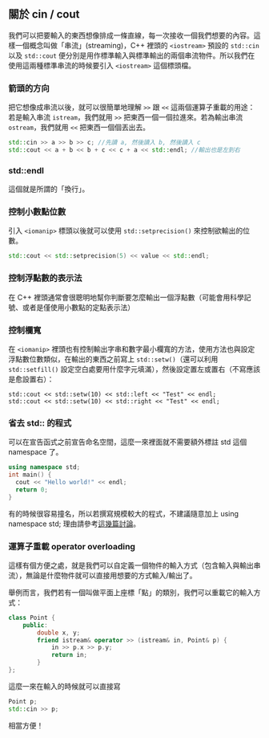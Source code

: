 ## 關於 cin / cout

我們可以把要輸入的東西想像排成一條直線，每一次接收一個我們想要的內容。這樣一個概念叫做「串流」(streaming)，C++ 裡頭的 `<iostream>` 預設的 `std::cin` 以及 `std::cout` 便分別是用作標準輸入與標準輸出的兩個串流物件。所以我們在使用這兩種標準串流的時候要引入 `<iostream>` 這個標頭檔。

### 箭頭的方向

把它想像成串流以後，就可以很簡單地理解 `>>` 跟 `<<` 這兩個運算子重載的用途：若是輸入串流 `istream`，我們就用 `>>` 把東西一個一個拉進來。若為輸出串流 `ostream`，我們就用 `<<` 把東西一個個丟出去。

```c++
std::cin >> a >> b >> c; //先讀 a, 然後讀入 b, 然後讀入 c
std::cout << a + b << b + c << c + a << std::endl; //輸出也是左到右
```

### std::endl

這個就是所謂的「換行」。

### 控制小數點位數

引入 `<iomanip>` 標頭以後就可以使用 `std::setprecision()` 來控制欲輸出的位數。

```c++
std::cout << std::setprecision(5) << value << std::endl;
```

### 控制浮點數的表示法

在 C++ 裡頭通常會很聰明地幫你判斷要怎麼輸出一個浮點數（可能會用科學記號、或者是僅使用小數點的定點表示法）

### 控制欄寬

在 `<iomanip>` 裡頭也有控制輸出字串和數字最小欄寬的方法，使用方法也與設定浮點數位數類似，在輸出的東西之前寫上 `std::setw()`（還可以利用 `std::setfill()` 設定空白處要用什麼字元填滿），然後設定置左或置右（不寫應該是愈設置右）：

```
std::cout << std::setw(10) << std::left << "Test" << endl;
std::cout << std::setw(10) << std::right << "Test" << endl;
```


### 省去 std:: 的程式

可以在宣告函式之前宣告命名空間，這麼一來裡面就不需要額外標註 std 這個 namespace 了。

```c++
using namespace std;
int main() {
  cout << "Hello world!" << endl;
  return 0;
}
```

有的時候很容易撞名，所以若撰寫規模較大的程式，不建議隨意加上 using namespace std; 理由請參考[這幾篇討論](http://stackoverflow.com/questions/1452721/why-is-using-namespace-std-considered-bad-practice)。

### 運算子重載 operator overloading

這樣有個方便之處，就是我們可以自定義一個物件的輸入方式（包含輸入與輸出串流），無論是什麼物件就可以直接用想要的方式輸入/輸出了。

舉例而言，我們若有一個叫做平面上座標「點」的類別，我們可以重載它的輸入方式：

```c++
class Point {
    public:
        double x, y;
        friend istream& operator >> (istream& in, Point& p) {
            in >> p.x >> p.y;
            return in;
        }
};
```

這麼一來在輸入的時候就可以直接寫

```c++
Point p;
std::cin >> p;
```

相當方便！